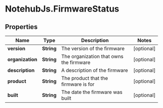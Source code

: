 # NotehubJs.FirmwareStatus

## Properties

| Name             | Type       | Description                             | Notes      |
| ---------------- | ---------- | --------------------------------------- | ---------- |
| **version**      | **String** | The version of the firmware             | [optional] |
| **organization** | **String** | The organization that owns the firmware | [optional] |
| **description**  | **String** | A description of the firmware           | [optional] |
| **product**      | **String** | The product that the firmware is for    | [optional] |
| **built**        | **String** | The date the firmware was built         | [optional] |
